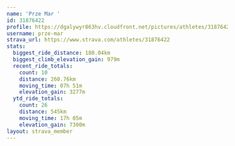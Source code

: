 ```yaml
---
name: 'Prze Mar '
id: 31876422
profile: https://dgalywyr863hv.cloudfront.net/pictures/athletes/31876422/22548952/4/large.jpg
username: prze-mar
strava_url: https://www.strava.com/athletes/31876422
stats:
  biggest_ride_distance: 180.04km
  biggest_climb_elevation_gain: 979m
  recent_ride_totals:
    count: 10
    distance: 260.76km
    moving_time: 07h 51m
    elevation_gain: 3277m
  ytd_ride_totals:
    count: 26
    distance: 545km
    moving_time: 17h 05m
    elevation_gain: 7300m
layout: strava_member
--- 
```

